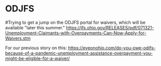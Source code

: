 # ODJFS


#Trying to get a jump on the ODJFS portal for waivers, which will be available "later this summer." 
https://jfs.ohio.gov/RELEASES/pdf/071321-Unemployment-Claimants-with-Overpayments-Can-Now-Apply-for-Waivers.stm

For our previous story on this: https://eyeonohio.com/do-you-owe-odjfs-because-of-a-pandemic-unemployment-assistance-overpayment-you-might-be-eligible-for-a-waiver/
